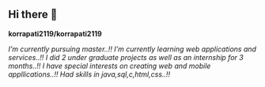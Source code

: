 ## Hi there 👋

**korrapati2119/korrapati2119** 

*I’m currently pursuing master..!!
 I’m currently learning web applications and services..!!
 I did 2 under graduate projects as well as an internship for 3 months..!!
 I have special interests on creating web and mobile appllications..!!
 Had skills in java,sql,c,html,css..!!*
